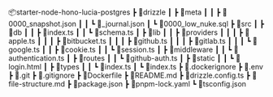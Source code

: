 📦starter-node-hono-lucia-postgres
┣ 📂drizzle
┃ ┣ 📂meta
┃ ┃ ┣ 📜0000_snapshot.json
┃ ┃ ┗ 📜_journal.json
┃ ┗ 📜0000_low_nuke.sql
┣ 📂src
┃ ┣ 📂db
┃ ┃ ┣ 📜index.ts
┃ ┃ ┗ 📜schema.ts
┃ ┣ 📂lib
┃ ┃ ┣ 📂providers
┃ ┃ ┃ ┣ 📜apple.ts
┃ ┃ ┃ ┣ 📜bitbucket.ts
┃ ┃ ┃ ┣ 📜github.ts
┃ ┃ ┃ ┣ 📜gitlab.ts
┃ ┃ ┃ ┗ 📜google.ts
┃ ┃ ┣ 📜cookie.ts
┃ ┃ ┗ 📜session.ts
┃ ┣ 📂middleware
┃ ┃ ┗ 📜authentication.ts
┃ ┣ 📂routes
┃ ┃ ┗ 📜github-auth.ts
┃ ┣ 📂static
┃ ┃ ┗ 📜login.html
┃ ┣ 📂types
┃ ┃ ┗ 📜index.ts
┃ ┗ 📜index.ts
┣ 📜.dockerignore
┣ 📜.env
┣ 📜.git
┣ 📜.gitignore
┣ 📜Dockerfile
┣ 📜README.md
┣ 📜drizzle.config.ts
┣ 📜file-structure.md
┣ 📜package.json
┣ 📜pnpm-lock.yaml
┗ 📜tsconfig.json
